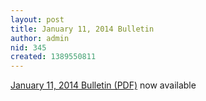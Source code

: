 ```yaml
---
layout: post
title: January 11, 2014 Bulletin
author: admin
nid: 345
created: 1389550811
---
```

<p><a href="http://www.botwoodsda.org/sites/botwoodsda.org/files/01.%20January%2011%2C%202014.pdf">January 11, 2014 Bulletin (PDF)</a> now available</p>

